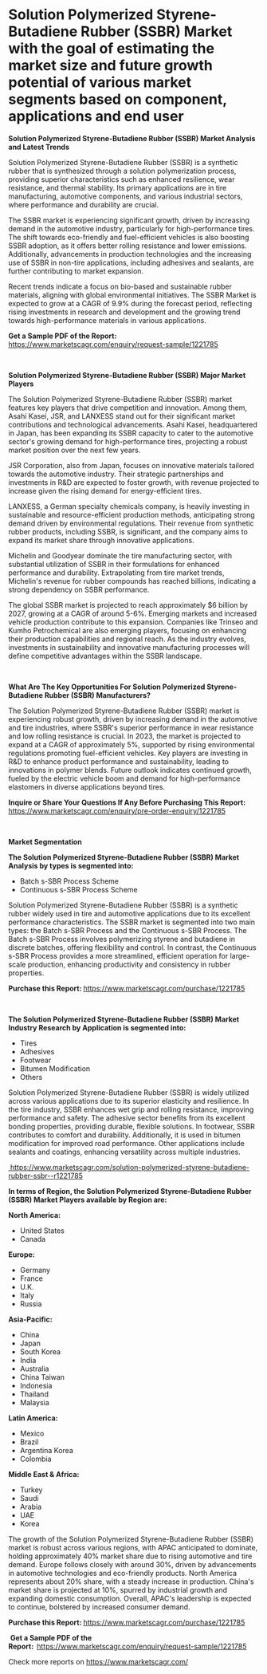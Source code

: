 <p><h1>Solution Polymerized Styrene-Butadiene Rubber (SSBR) Market with the goal of estimating the market size and future growth potential of various market segments based on component, applications and end user</h1></p><p><strong>Solution Polymerized Styrene-Butadiene Rubber (SSBR) Market Analysis and Latest Trends</strong></p>
<p><p>Solution Polymerized Styrene-Butadiene Rubber (SSBR) is a synthetic rubber that is synthesized through a solution polymerization process, providing superior characteristics such as enhanced resilience, wear resistance, and thermal stability. Its primary applications are in tire manufacturing, automotive components, and various industrial sectors, where performance and durability are crucial.</p><p>The SSBR market is experiencing significant growth, driven by increasing demand in the automotive industry, particularly for high-performance tires. The shift towards eco-friendly and fuel-efficient vehicles is also boosting SSBR adoption, as it offers better rolling resistance and lower emissions. Additionally, advancements in production technologies and the increasing use of SSBR in non-tire applications, including adhesives and sealants, are further contributing to market expansion. </p><p>Recent trends indicate a focus on bio-based and sustainable rubber materials, aligning with global environmental initiatives. The SSBR Market is expected to grow at a CAGR of 9.9% during the forecast period, reflecting rising investments in research and development and the growing trend towards high-performance materials in various applications.</p></p>
<p><strong>Get a Sample PDF of the Report:&nbsp;</strong> <a href="https://www.marketscagr.com/enquiry/request-sample/1221785?utm_campaign=3561&utm_medium=2&utm_source=Github&utm_content=ia&utm_term=03042025&utm_id=solution-polymerized-styrene-butadiene-rubber-ssbr">https://www.marketscagr.com/enquiry/request-sample/1221785</a></p>
<p>&nbsp;</p>
<p><strong>Solution Polymerized Styrene-Butadiene Rubber (SSBR) Major Market Players</strong></p>
<p><p>The Solution Polymerized Styrene-Butadiene Rubber (SSBR) market features key players that drive competition and innovation. Among them, Asahi Kasei, JSR, and LANXESS stand out for their significant market contributions and technological advancements. Asahi Kasei, headquartered in Japan, has been expanding its SSBR capacity to cater to the automotive sector's growing demand for high-performance tires, projecting a robust market position over the next few years.</p><p>JSR Corporation, also from Japan, focuses on innovative materials tailored towards the automotive industry. Their strategic partnerships and investments in R&D are expected to foster growth, with revenue projected to increase given the rising demand for energy-efficient tires.</p><p>LANXESS, a German specialty chemicals company, is heavily investing in sustainable and resource-efficient production methods, anticipating strong demand driven by environmental regulations. Their revenue from synthetic rubber products, including SSBR, is significant, and the company aims to expand its market share through innovative applications.</p><p>Michelin and Goodyear dominate the tire manufacturing sector, with substantial utilization of SSBR in their formulations for enhanced performance and durability. Extrapolating from tire market trends, Michelin's revenue for rubber compounds has reached billions, indicating a strong dependency on SSBR performance.</p><p>The global SSBR market is projected to reach approximately $6 billion by 2027, growing at a CAGR of around 5-6%. Emerging markets and increased vehicle production contribute to this expansion. Companies like Trinseo and Kumho Petrochemical are also emerging players, focusing on enhancing their production capabilities and regional reach. As the industry evolves, investments in sustainability and innovative manufacturing processes will define competitive advantages within the SSBR landscape.</p></p>
<p>&nbsp;</p>
<p><strong>What Are The Key Opportunities For Solution Polymerized Styrene-Butadiene Rubber (SSBR) Manufacturers?</strong></p>
<p><p>The Solution Polymerized Styrene-Butadiene Rubber (SSBR) market is experiencing robust growth, driven by increasing demand in the automotive and tire industries, where SSBR's superior performance in wear resistance and low rolling resistance is crucial. In 2023, the market is projected to expand at a CAGR of approximately 5%, supported by rising environmental regulations promoting fuel-efficient vehicles. Key players are investing in R&D to enhance product performance and sustainability, leading to innovations in polymer blends. Future outlook indicates continued growth, fueled by the electric vehicle boom and demand for high-performance elastomers in diverse applications beyond tires.</p></p>
<p><strong>Inquire or Share Your Questions If Any Before Purchasing This Report:</strong> <a href="https://www.marketscagr.com/enquiry/pre-order-enquiry/1221785?utm_campaign=3561&utm_medium=2&utm_source=Github&utm_content=ia&utm_term=03042025&utm_id=solution-polymerized-styrene-butadiene-rubber-ssbr">https://www.marketscagr.com/enquiry/pre-order-enquiry/1221785</a></p>
<p>&nbsp;</p>
<p><strong>Market Segmentation</strong></p>
<p><strong>The Solution Polymerized Styrene-Butadiene Rubber (SSBR) Market Analysis by types is segmented into:</strong></p>
<p><ul><li>Batch s-SBR Process Scheme</li><li>Continuous s-SBR Process Scheme</li></ul></p>
<p><p>Solution Polymerized Styrene-Butadiene Rubber (SSBR) is a synthetic rubber widely used in tire and automotive applications due to its excellent performance characteristics. The SSBR market is segmented into two main types: the Batch s-SBR Process and the Continuous s-SBR Process. The Batch s-SBR Process involves polymerizing styrene and butadiene in discrete batches, offering flexibility and control. In contrast, the Continuous s-SBR Process provides a more streamlined, efficient operation for large-scale production, enhancing productivity and consistency in rubber properties.</p></p>
<p><strong>Purchase this Report:&nbsp;</strong><a href="https://www.marketscagr.com/purchase/1221785?utm_campaign=3561&utm_medium=2&utm_source=Github&utm_content=ia&utm_term=03042025&utm_id=solution-polymerized-styrene-butadiene-rubber-ssbr">https://www.marketscagr.com/purchase/1221785</a></p>
<p>&nbsp;</p>
<p><strong>The Solution Polymerized Styrene-Butadiene Rubber (SSBR) Market Industry Research by Application is segmented into:</strong></p>
<p><ul><li>Tires</li><li>Adhesives</li><li>Footwear</li><li>Bitumen Modification</li><li>Others</li></ul></p>
<p><p>Solution Polymerized Styrene-Butadiene Rubber (SSBR) is widely utilized across various applications due to its superior elasticity and resilience. In the tire industry, SSBR enhances wet grip and rolling resistance, improving performance and safety. The adhesive sector benefits from its excellent bonding properties, providing durable, flexible solutions. In footwear, SSBR contributes to comfort and durability. Additionally, it is used in bitumen modification for improved road performance. Other applications include sealants and coatings, enhancing versatility across multiple industries.</p></p>
<p><a href="https://www.marketscagr.com/solution-polymerized-styrene-butadiene-rubber-ssbr--r1221785?utm_campaign=3561&utm_medium=2&utm_source=Github&utm_content=ia&utm_term=03042025&utm_id=solution-polymerized-styrene-butadiene-rubber-ssbr">&nbsp;https://www.marketscagr.com/solution-polymerized-styrene-butadiene-rubber-ssbr--r1221785</a></p>
<p><strong>In terms of Region, the Solution Polymerized Styrene-Butadiene Rubber (SSBR) Market Players available by Region are:</strong></p>
<p>
    <p> <strong> North America: </strong>
        <ul>
            <li>United States</li>
            <li>Canada</li>
        </ul>
        </p> 
    <p> <strong> Europe: </strong>
        <ul>
            <li>Germany</li>
            <li>France</li>
            <li>U.K.</li>
            <li>Italy</li>
            <li>Russia</li>
        </ul>
        </p> 
    <p> <strong> Asia-Pacific: </strong>
        <ul>
            <li>China</li>
            <li>Japan</li>
            <li>South Korea</li>
            <li>India</li>
            <li>Australia</li>
            <li>China Taiwan</li>
            <li>Indonesia</li>
            <li>Thailand</li>
            <li>Malaysia</li>
        </ul>
        </p> 
    <p> <strong> Latin America: </strong>
        <ul>
            <li>Mexico</li>
            <li>Brazil</li>
            <li>Argentina Korea</li>
            <li>Colombia</li>
        </ul>
        </p> 
    <p> <strong> Middle East & Africa: </strong>
        <ul>
            <li>Turkey</li>
            <li>Saudi</li>
            <li>Arabia</li>
            <li>UAE</li>
            <li>Korea</li>
        </ul>
    </p>
    </p>
<p><p>The growth of the Solution Polymerized Styrene-Butadiene Rubber (SSBR) market is robust across various regions, with APAC anticipated to dominate, holding approximately 40% market share due to rising automotive and tire demand. Europe follows closely with around 30%, driven by advancements in automotive technologies and eco-friendly products. North America represents about 20% share, with a steady increase in production. China's market share is projected at 10%, spurred by industrial growth and expanding domestic consumption. Overall, APAC's leadership is expected to continue, bolstered by increased consumer demand.</p></p>
<p><strong>Purchase this Report: </strong><a href="https://www.marketscagr.com/purchase/1221785?utm_campaign=3561&utm_medium=2&utm_source=Github&utm_content=ia&utm_term=03042025&utm_id=solution-polymerized-styrene-butadiene-rubber-ssbr">https://www.marketscagr.com/purchase/1221785</a></p>
<p>&nbsp;<strong>Get a Sample PDF of the Report:&nbsp;&nbsp;</strong><a href="https://www.marketscagr.com/enquiry/request-sample/1221785?utm_campaign=3561&utm_medium=2&utm_source=Github&utm_content=ia&utm_term=03042025&utm_id=solution-polymerized-styrene-butadiene-rubber-ssbr">https://www.marketscagr.com/enquiry/request-sample/1221785</a></p>
<p><strong></strong></p>
<p>Check more reports on <a href="https://www.marketscagr.com/?utm_campaign=3561&utm_medium=2&utm_source=Github&utm_content=ia&utm_term=03042025&utm_id=solution-polymerized-styrene-butadiene-rubber-ssbr">https://www.marketscagr.com/</a></p>